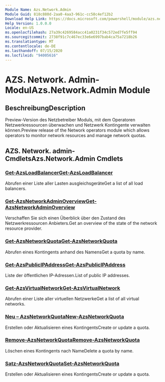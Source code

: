 ```yaml
---
Module Name: Azs.Network.Admin
Module Guid: 818c880d-2aa0-4aa3-961c-cc58c4ef12b2
Download Help Link: https://docs.microsoft.com/powershell/module/azs.network.admin
Help Version: 1.0.0.0
Locale: en-US
ms.openlocfilehash: 27a39c4269584acc41a0231f34c572ed7fe5ff94
ms.sourcegitcommit: 2738f91c7c467ec33e6e6997bab4ca75a7218b26
ms.translationtype: MT
ms.contentlocale: de-DE
ms.lasthandoff: 07/15/2020
ms.locfileid: "94005616"
---
```

# <span data-ttu-id="0a466-101">AZS. Network. Admin-Modul</span><span class="sxs-lookup"><span data-stu-id="0a466-101">Azs.Network.Admin Module</span></span>
## <span data-ttu-id="0a466-102">Beschreibung</span><span class="sxs-lookup"><span data-stu-id="0a466-102">Description</span></span>
<span data-ttu-id="0a466-103">Preview-Version des Netzbetreiber Moduls, mit dem Operatoren Netzwerkressourcen überwachen und Netzwerk Kontingente verwalten können.</span><span class="sxs-lookup"><span data-stu-id="0a466-103">Preview release of the Network operators module which allows operators to monitor network resources and manage network quotas.</span></span>

## <span data-ttu-id="0a466-104">AZS. Network. admin-Cmdlets</span><span class="sxs-lookup"><span data-stu-id="0a466-104">Azs.Network.Admin Cmdlets</span></span>
### [<span data-ttu-id="0a466-105">Get-AzsLoadBalancer</span><span class="sxs-lookup"><span data-stu-id="0a466-105">Get-AzsLoadBalancer</span></span>](Get-AzsLoadBalancer.md)
<span data-ttu-id="0a466-106">Abrufen einer Liste aller Lasten ausgleichsgeräte</span><span class="sxs-lookup"><span data-stu-id="0a466-106">Get a list of all load balancers.</span></span>

### [<span data-ttu-id="0a466-107">Get-AzsNetworkAdminOverview</span><span class="sxs-lookup"><span data-stu-id="0a466-107">Get-AzsNetworkAdminOverview</span></span>](Get-AzsNetworkAdminOverview.md)
<span data-ttu-id="0a466-108">Verschaffen Sie sich einen Überblick über den Zustand des Netzwerkressourcen Anbieters.</span><span class="sxs-lookup"><span data-stu-id="0a466-108">Get an overview of the state of the network resource provider.</span></span>

### [<span data-ttu-id="0a466-109">Get-AzsNetworkQuota</span><span class="sxs-lookup"><span data-stu-id="0a466-109">Get-AzsNetworkQuota</span></span>](Get-AzsNetworkQuota.md)
<span data-ttu-id="0a466-110">Abrufen eines Kontingents anhand des Namens</span><span class="sxs-lookup"><span data-stu-id="0a466-110">Get a quota by name.</span></span>

### [<span data-ttu-id="0a466-111">Get-AzsPublicIPAddress</span><span class="sxs-lookup"><span data-stu-id="0a466-111">Get-AzsPublicIPAddress</span></span>](Get-AzsPublicIPAddress.md)
<span data-ttu-id="0a466-112">Liste der öffentlichen IP-Adressen.</span><span class="sxs-lookup"><span data-stu-id="0a466-112">List of public IP addresses.</span></span>

### [<span data-ttu-id="0a466-113">Get-AzsVirtualNetwork</span><span class="sxs-lookup"><span data-stu-id="0a466-113">Get-AzsVirtualNetwork</span></span>](Get-AzsVirtualNetwork.md)
<span data-ttu-id="0a466-114">Abrufen einer Liste aller virtuellen Netzwerke</span><span class="sxs-lookup"><span data-stu-id="0a466-114">Get a list of all virtual networks.</span></span>

### [<span data-ttu-id="0a466-115">Neu – AzsNetworkQuota</span><span class="sxs-lookup"><span data-stu-id="0a466-115">New-AzsNetworkQuota</span></span>](New-AzsNetworkQuota.md)
<span data-ttu-id="0a466-116">Erstellen oder Aktualisieren eines Kontingents</span><span class="sxs-lookup"><span data-stu-id="0a466-116">Create or update a quota.</span></span>

### [<span data-ttu-id="0a466-117">Remove-AzsNetworkQuota</span><span class="sxs-lookup"><span data-stu-id="0a466-117">Remove-AzsNetworkQuota</span></span>](Remove-AzsNetworkQuota.md)
<span data-ttu-id="0a466-118">Löschen eines Kontingents nach Name</span><span class="sxs-lookup"><span data-stu-id="0a466-118">Delete a quota by name.</span></span>

### [<span data-ttu-id="0a466-119">Satz-AzsNetworkQuota</span><span class="sxs-lookup"><span data-stu-id="0a466-119">Set-AzsNetworkQuota</span></span>](Set-AzsNetworkQuota.md)
<span data-ttu-id="0a466-120">Erstellen oder Aktualisieren eines Kontingents</span><span class="sxs-lookup"><span data-stu-id="0a466-120">Create or update a quota.</span></span>

